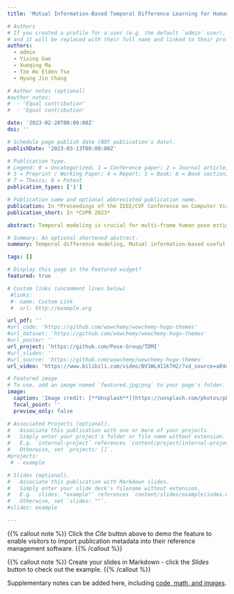 ```yaml
---
title: 'Mutual Information-Based Temporal Difference Learning for Human Pose Estimation in Video'

# Authors
# If you created a profile for a user (e.g. the default `admin` user), write the username (folder name) here
# and it will be replaced with their full name and linked to their profile.
authors:
  - admin
  - Yixing Gao
  - Xueqing Ma
  - Tze Ho Elden Tse
  - Hyung Jin Chang

# Author notes (optional)
#author_notes:
#  - 'Equal contribution'
#  - 'Equal contribution'

date: '2023-02-28T00:00:00Z'
doi: ''

# Schedule page publish date (NOT publication's date).
publishDate: '2023-03-13T00:00:00Z'

# Publication type.
# Legend: 0 = Uncategorized; 1 = Conference paper; 2 = Journal article;
# 3 = Preprint / Working Paper; 4 = Report; 5 = Book; 6 = Book section;
# 7 = Thesis; 8 = Patent
publication_types: ['1']

# Publication name and optional abbreviated publication name.
publication: In *Proceedings of the IEEE/CVF Conference on Computer Vision and Pattern Recognition*
publication_short: In *CVPR 2023*

abstract: Temporal modeling is crucial for multi-frame human pose estimation. Most existing methods directly employ optical flow or deformable convolution to predict fullspectrum motion fields, which might incur numerous irrelevant cues, such as a nearby person or background. Without further efforts to excavate meaningful motion priors, their results are suboptimal, especially in complicated spatiotemporal interactions. On the other hand, the temporal difference has the ability to encode representative motion information which can potentially be valuable for pose estimation but has not been fully exploited. In this paper, we present a novel multi-frame human pose estimation framework, which employs temporal differences across frames to model dynamic contexts and engages mutual information objectively to facilitate useful motion information disentanglement. To be specific, we design a multi-stage Temporal Difference Encoder that performs incremental cascaded learning conditioned on multi-stage feature difference sequences to derive informative motion representation. We further propose a Representation Disentanglement module from the mutual information perspective, which can grasp discriminative task-relevant motion signals by explicitly defining useful and noisy constituents of the raw motion features and minimizing their mutual information. These place us to rank No.1 in the Crowd Pose Estimation in Complex Events Challenge on benchmark dataset HiEve, and achieve state-of-the-art performance on three benchmarks PoseTrack2017, PoseTrack2018, and PoseTrack21.

# Summary. An optional shortened abstract.
summary: Temporal difference modeling, Mutual information-based useful motion information decoupling.

tags: []

# Display this page in the Featured widget?
featured: true

# Custom links (uncomment lines below)
 #links:
 #- name: Custom Link
 #  url: http://example.org

url_pdf: ''
#url_code: 'https://github.com/wowchemy/wowchemy-hugo-themes'
#url_dataset: 'https://github.com/wowchemy/wowchemy-hugo-themes'
#url_poster: ''
url_project: 'https://github.com/Pose-Group/TDMI'
#url_slides: ''
#url_source: 'https://github.com/wowchemy/wowchemy-hugo-themes'
url_video: 'https://www.bilibili.com/video/BV1WL411k7H2/?vd_source=a84d804ab6c69041428e81bb93f56dee'

# Featured image
# To use, add an image named `featured.jpg/png` to your page's folder.
image:
  caption: 'Image credit: [**Unsplash**](https://unsplash.com/photos/pLCdAaMFLTE)'
  focal_point: ''
  preview_only: false

# Associated Projects (optional).
#   Associate this publication with one or more of your projects.
#   Simply enter your project's folder or file name without extension.
#   E.g. `internal-project` references `content/project/internal-project/index.md`.
#   Otherwise, set `projects: []`.
#projects:
 # - example

# Slides (optional).
#   Associate this publication with Markdown slides.
#   Simply enter your slide deck's filename without extension.
#   E.g. `slides: "example"` references `content/slides/example/index.md`.
#   Otherwise, set `slides: ""`.
#slides: example

---
```






{{% callout note %}}
Click the _Cite_ button above to demo the feature to enable visitors to import publication metadata into their reference management software.
{{% /callout %}}

{{% callout note %}}
Create your slides in Markdown - click the _Slides_ button to check out the example.
{{% /callout %}}

Supplementary notes can be added here, including [code, math, and images](https://wowchemy.com/docs/writing-markdown-latex/).
